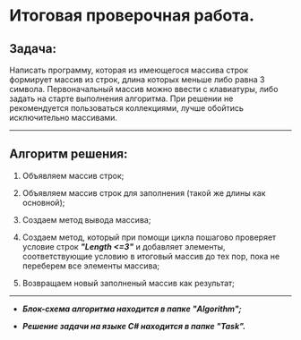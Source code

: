 # Итоговая проверочная работа.

## Задача:

Написать программу, которая из имеющегося массива строк формирует массив из строк, длина которых меньше либо равна 3 символа. Первоначальный массив можно ввести с клавиатуры, либо задать на старте выполнения алгоритма. При решении не рекомендуется пользоваться коллекциями, лучше обойтись исключительно массивами.

---
## Алгоритм решения:

1. Объявляем массив строк;

2. Объявляем массив строк для заполнения (такой же длины как основной);

2. Создаем метод вывода массива;

3. Создаем метод, который при помощи цикла пошагово проверяет условие строк __*"Length <=3"*__ и добавляет элементы, соответствующие условию в итоговый массив до тех пор, пока не переберем все элементы массива;

4. Возвращаем новый заполненый массив как результат;

---
* __*Блок-схема алгоритма находится в папке "Algorithm";*__

* __*Решение задачи на языке C# находится в папке "Task".*__